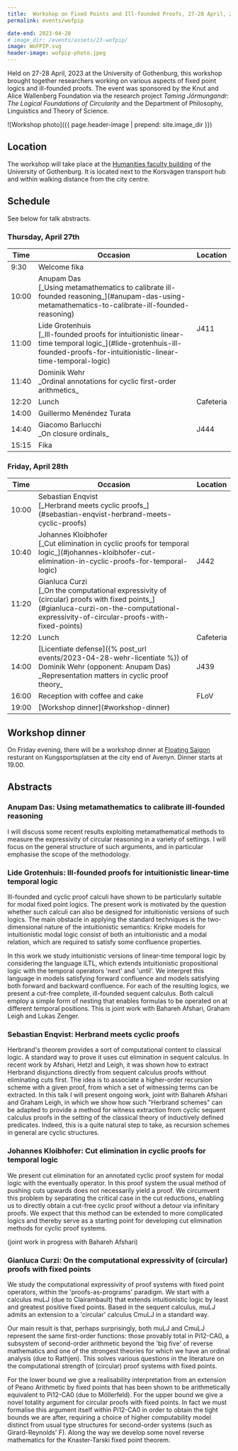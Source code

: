 ```yaml
---
title:  Workshop on Fixed Points and Ill-founded Proofs, 27-28 April, 2023
permalink: events/wofpip

date-end: 2023-04-28
# image_dir: /events/assets/23-wofpip/
image: WoFPIP.svg
header-image: wofpip-photo.jpeg
---
```


Held on 27-28 April, 2023 at the University of Gothenburg, this workshop brought together researchers working on various aspects of fixed point logics and ill-founded proofs. The event was sponsored by the Knut and Alice Wallenberg Foundation via the research project _Taming Jörmungandr: The Logical Foundations of Circularity_ and the Department of Philosophy, Linguistics and Theory of Science.

<!--more-->
![Workshop photo]({{ page.header-image | prepend: site.image_dir }})

## Location

The workshop will take place at the [Humanities faculty building](https://www.openstreetmap.org/?mlat=57.69438&mlon=11.98496#map=19/57.69438/11.98496) of the
University of Gothenburg. It is located next to the Korsvägen transport hub and
within walking distance from the city centre.

## Schedule

See below for talk abstracts.

### Thursday, April 27th

<table>
<colgroup>
<col width="10%" />
<col width="80%" />
<col width="10%" />
</colgroup>
<thead>
<tr class="header">
<th>Time</th>
<th>Occasion</th>
<th>Location</th>
</tr>
</thead>
<tbody>
<!--   Thursday morning   -->
<tr>
<td markdown="span">9:30</td>
<td markdown="span">Welcome fika</td>
<td rowspan="4">J411</td>
</tr>
<tr>
<td markdown="span">10:00</td>
<td markdown="span">Anupam Das <br/> [_Using metamathematics to calibrate ill-founded reasoning_](#anupam-das-using-metamathematics-to-calibrate-ill-founded-reasoning)</td>
</tr>
<tr>
<td markdown="span">11:00</td>
<td markdown="span">Lide Grotenhuis <br/> [_Ill-founded proofs for intuitionistic linear-time temporal logic_](#lide-grotenhuis-ill-founded-proofs-for-intuitionistic-linear-time-temporal-logic)</td>
</tr>
<tr>
<td markdown="span">11:40</td>
<td markdown="span">Dominik Wehr<br/>_Ordinal annotations for cyclic first-order arithmetics_</td>
</tr>

<tr>
<td markdown="span">12:20</td>
<td markdown="span">Lunch</td>
<td markdown="span">Cafeteria</td>
</tr>

<!--   Thursday afternoon   -->
<tr>
<td markdown="span">14:00</td>
<td markdown="span">Guillermo Menéndez Turata</td>
<td rowspan="3">J444</td>
</tr>
<tr>
<td markdown="span">14:40</td>
<td markdown="span">Giacomo Barlucchi<br/>_On closure ordinals_</td>
</tr>
<tr>
<td markdown="span">15:15</td>
<td markdown="span">Fika</td>
</tr>
</tbody>
</table>

### Friday, April 28th

<table>
<colgroup>
<col width="10%" />
<col width="80%" />
<col width="10%" />
</colgroup>
<thead>
<tr class="header">
<th>Time</th>
<th>Occasion</th>
<th>Location</th>
</tr>
</thead>
<tbody>
<!--   Friday morning   -->
<tr>
<td markdown="span">10:00</td>
<td markdown="span">Sebastian Enqvist<br/> [_Herbrand meets cyclic proofs_](#sebastian-enqvist-herbrand-meets-cyclic-proofs)
</td>
<td rowspan="3">J442</td>
</tr>
<tr>
<td markdown="span">10:40</td>
<td markdown="span">Johannes Kloibhofer<br/> [_Cut elimination in cyclic proofs for temporal logic_](#johannes-kloibhofer-cut-elimination-in-cyclic-proofs-for-temporal-logic)
  </td>
</tr>
<tr>
<td markdown="span">11:20</td>
<td markdown="span">Gianluca Curzi<br/>[_On the computational expressivity of (circular) proofs with fixed points_](#gianluca-curzi-on-the-computational-expressivity-of-circular-proofs-with-fixed-points)</td>
</tr>

<tr>
<td markdown="span">12:20</td>
<td markdown="span">Lunch</td>
<td markdown="span">Cafeteria</td>
</tr>

<tr>
<td markdown="span">14:00</td>
<td markdown="span">[Licentiate defense]({% post_url events/2023-04-28-wehr-licentiate %}) of Dominik Wehr (opponent: Anupam Das)<br/>_Representation matters in cyclic proof theory_</td>
<td markdown="span">J439</td>
</tr>

<tr>
<td markdown="span">16:00</td>
<td markdown="span">Reception with coffee and cake</td>
<td markdown="span">FLoV</td>
</tr>

<tr>
<td markdown="span">19:00</td>
<td markdown="span">[Workshop dinner](#workshop-dinner)</td>
<td markdown="span"></td>
</tr>

</tbody>
</table>

## Workshop dinner

On Friday evening, there will be a workshop dinner at [Floating Saigon](https://www.openstreetmap.org/#map=19/57.70339/11.96973) resturant on Kungsportsplatsen at the city end of Avenyn. Dinner starts at 19.00.

## Abstracts

### Anupam Das: Using metamathematics to calibrate ill-founded reasoning

I will discuss some recent results exploiting metamathematical methods to measure the expressivity of circular reasoning in a variety of settings. I will focus on the general structure of such arguments, and in particular emphasise the scope of the methodology. 

### Lide Grotenhuis: Ill-founded proofs for intuitionistic linear-time temporal logic

Ill-founded and cyclic proof calculi have shown to be particularly suitable for modal fixed point logics. The present work is motivated by the question whether such calculi can also be designed for intuitionistic versions of such logics. The main obstacle in applying the standard techniques is the two-dimensional nature of the intuitionistic semantics: Kripke models for intuitionistic modal logic consist of both an intuitionistic and a modal relation, which are required to satisfy some confluence properties. 

In this work we study intuitionistic versions of linear-time temporal logic by considering the language iLTL, which extends intuitionistic propositional logic with the temporal operators 'next' and 'until'. We interpret this language in models satisfying forward confluence and models satisfying both forward and backward confluence. For each of the resulting logics, we present a cut-free complete, ill-founded sequent calculus. Both calculi employ a simple form of nesting that enables formulas to be operated on at different temporal positions. This is joint work with Bahareh Afshari, Graham Leigh and Lukas Zenger. 

### Sebastian Enqvist: Herbrand meets cyclic proofs

Herbrand's theorem provides a sort of computational content to classical logic.
A standard way to prove it uses cut elimination in sequent calculus. In recent
work by Afshari, Hetzl and Leigh, it was shown how to extract Herbrand
disjunctions directly from sequent calculus proofs without eliminating cuts
first. The idea is to associate a higher-order recursion scheme with a given
proof, from which a set of witnessing terms can be extracted. In this talk I
will present ongoing work, joint with Bahareh Afshari and Graham Leigh, in which
we show how such "Herbrand schemes" can be adapted to provide a method for
witness extraction from cyclic sequent calculus proofs in the setting of the
classical theory of inductively defined predicates. Indeed, this is a quite
natural step to take, as recursion schemes in general are cyclic structures.

### Johannes Kloibhofer: Cut elimination in cyclic proofs for temporal logic

We present cut elimination for an annotated cyclic proof system for modal logic with the eventually operator.
In this proof system the usual method of pushing cuts upwards does not necessarily yield a proof.
We circumvent this problem by separating the critical case in the cut reductions, enabling us to
directly obtain a cut-free cyclic proof without a detour via infinitary proofs.
We expect that this method can be extended to more complicated logics and
thereby serve as a starting point for developing cut elimination methods for cyclic proof systems.

(joint work in progress with Bahareh Afshari)

### Gianluca Curzi: On the computational expressivity of (circular) proofs with fixed points

We study the computational expressivity of proof systems with fixed point
operators, within the 'proofs-as-programs' paradigm. We start with a calculus
muLJ (due to Clairambault) that extends intuitionistic logic by least and
greatest positive fixed points. Based in the sequent calculus, muLJ admits an
extension to a 'circular' calculus CmuLJ in a standard way.

Our main result is that, perhaps surprisingly, both muLJ and CmuLJ represent the
same first-order functions: those provably total in Pi12-CA0, a subsystem of
second-order arithmetic beyond the 'big five' of reverse mathematics and one of
the strongest theories for which we have an ordinal analysis (due to Rathjen).
This solves various questions in the literature on the computational strength of
(circular) proof systems with fixed points.

For the lower bound we give a realisability interpretation from an extension of
Peano Arithmetic by fixed points that has been shown to be arithmetically
equivalent to Pi12-CA0 (due to Möllerfeld). For the upper bound we give a novel
totality argument for circular proofs with fixed points. In fact we must
formalise this argument itself within Pi12-CA0 in order to obtain the tight
bounds we are after, requiring a choice of higher computability model distinct
from usual type structures for second-order systems (such as Girard-Reynolds'
F). Along the way we develop some novel reverse mathematics for the
Knaster-Tarski fixed point theorem.
